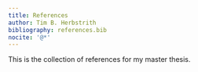 ```yaml
---
title: References
author: Tim B. Herbstrith
bibliography: references.bib
nocite: '@*'
---
```


This is the collection of references for my master thesis.
